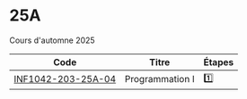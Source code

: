 # 25A
Cours d'automne 2025

| Code | Titre | Étapes |
|-|-|-|
| [INF1042-203-25A-04](https://github.com/CollegeBoreal/INF1042-203-25A-04) | Programmation I | :one: |
